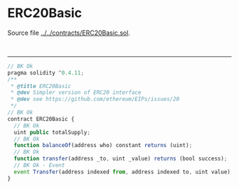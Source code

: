 # ERC20Basic

Source file [../../contracts/ERC20Basic.sol](../../contracts/ERC20Basic.sol).

<br />

<hr />

```javascript
// BK Ok
pragma solidity ^0.4.11;
/**
 * @title ERC20Basic
 * @dev Simpler version of ERC20 interface
 * @dev see https://github.com/ethereum/EIPs/issues/20
 */
// BK Ok
contract ERC20Basic {
  // BK Ok
  uint public totalSupply;
  // BK Ok
  function balanceOf(address who) constant returns (uint);
  // BK Ok
  function transfer(address _to, uint _value) returns (bool success);
  // BK Ok - Event
  event Transfer(address indexed from, address indexed to, uint value);
}
```
